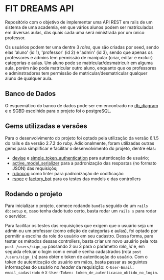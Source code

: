 # FIT DREAMS API

Repositório com o objetivo de implementar uma API REST em rails de um sistema de uma academia, em que vários alunos podem ser matriculados em diversas aulas, das quais cada uma será ministrada por um único professor. 

Os usuários podem ter uma dentre 3 _roles_, que são criadas por seed, sendo elas 'aluno' (id 1), 'professor' (id 2) e 'admin' (id 3), sendo que apenas os professores e admins tem permissão de manipular (criar, editar e excluir) categorias e aulas. Um aluno pode se matricular/desmatriculr em alguma aula, porém não pode matricular outro aluno, enquanto que os professores e adminstradores tem permissão de matricular/desmatricular qualquer aluno de qualquer aula.

## Banco de Dados
O esquemático do banco de dados pode ser em encontrado no [db_diagram](https://dbdiagram.io/d/629a017954ce263527550fb3) e o SGBD escolhido para o projeto foi o postgreSQL.

## Gems utilizadas e versões
Para o desenvolvimento do projeto foi optado pela utilização da versão 6.1.5 do rails e da versão 2.7.2 do ruby. Adicionalmente, foram utilizadas outras gems para simplificar e facilitar o desenvolvimento do projeto, dentre elas:
- [devise](https://github.com/heartcombo/devise) e [simple_token_authentication](https://github.com/gonzalo-bulnes/simple_token_authentication) para autenticação de usuário;
- [active_model_serializer](https://github.com/rails-api/active_model_serializers) para a padronização das respostas (no formato JSON) das requisiçõs;
- [rubocop](https://github.com/rubocop/rubocop) como linter para padronização de codificação
- [rspec](https://github.com/rspec/rspec-rails) e [factory_bot](https://github.com/thoughtbot/factory_bot) para os testes das models e das controllers

## Rodando o projeto
Para inicializar o projeto, comece rodando `bundle` seguido de um `rails db:setup` e, caso tenha dado tudo certo, basta rodar um `rails s` para rodar o servidor. 

Para facilitar os testes das requisições que exigem que o usuário seja um admin ou um professor (como edição de categorias e aulas), foi optado por permitir a escolha da role do usuário em seu cadastro. Dessa forma, para testar os métodos dessas controllers, basta criar um novo usuário pela rota `post /users/sign_up` passando 2 ou 3 para o parâmetro _role_id_ e, em seguida efetuar o login com o email e senha cadastrados (rota `post /users/sign_in`) para obter o token de autenticação do usuário. Com o token de autenticação do usuário em mãos, basta passar as seguintes informações do usuário no _header_ da requisição: `X-User-Email: email_cadastrado` e `X-User-Token: token_de_autenticacao_obtido_no_login`.
